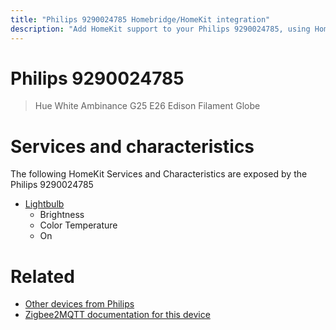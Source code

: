 ```yaml
---
title: "Philips 9290024785 Homebridge/HomeKit integration"
description: "Add HomeKit support to your Philips 9290024785, using Homebridge, Zigbee2MQTT and homebridge-z2m."
---
```

<!---
This file has been GENERATED using src/docgen/docgen.ts
DO NOT EDIT THIS FILE MANUALLY!
-->
# Philips 9290024785
> Hue White Ambinance G25 E26 Edison Filament Globe


# Services and characteristics
The following HomeKit Services and Characteristics are exposed by
the Philips 9290024785

* [Lightbulb](../../light.md)
  * Brightness
  * Color Temperature
  * On


# Related
* [Other devices from Philips](../index.md#philips)
* [Zigbee2MQTT documentation for this device](https://www.zigbee2mqtt.io/devices/9290024785.html)